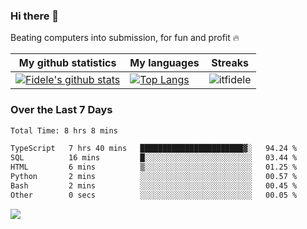### Hi there 👋
<p>Beating computers into submission, for fun and profit 🔥</p>

|My github statistics|My languages|Streaks|
|-|-|-|
|[![Fidele's github stats](https://github-readme-stats.vercel.app/api?username=itfidele&count_private=true&show_icons=true&theme=dark&hide_title=true)](https://github.com/itfidele)|[![Top Langs](https://github-readme-stats.vercel.app/api/top-langs/?username=itfidele&show_icons=true&langs_count=8&theme=dark&layout=compact&hide_title=true)](https://github.com/itfidele)|![itfidele](https://github-readme-streak-stats.herokuapp.com/?user=itfidele&theme=dark)

### Over the Last 7 Days
<!--START_SECTION:waka-->

```txt
Total Time: 8 hrs 8 mins

TypeScript   7 hrs 40 mins   ███████████████████████▓░   94.24 %
SQL          16 mins         █░░░░░░░░░░░░░░░░░░░░░░░░   03.44 %
HTML         6 mins          ▒░░░░░░░░░░░░░░░░░░░░░░░░   01.25 %
Python       2 mins          ░░░░░░░░░░░░░░░░░░░░░░░░░   00.57 %
Bash         2 mins          ░░░░░░░░░░░░░░░░░░░░░░░░░   00.45 %
Other        0 secs          ░░░░░░░░░░░░░░░░░░░░░░░░░   00.05 %
```

<!--END_SECTION:waka-->



![](https://komarev.com/ghpvc/?username=itfidele)
